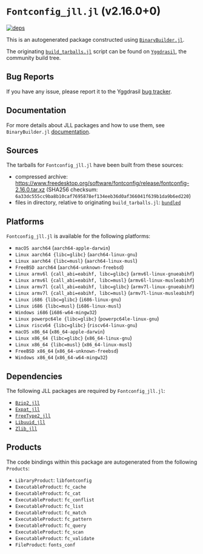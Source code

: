 # `Fontconfig_jll.jl` (v2.16.0+0)

[![deps](https://juliahub.com/docs/Fontconfig_jll/deps.svg)](https://juliahub.com/ui/Packages/General/Fontconfig_jll/)

This is an autogenerated package constructed using [`BinaryBuilder.jl`](https://github.com/JuliaPackaging/BinaryBuilder.jl).

The originating [`build_tarballs.jl`](https://github.com/JuliaPackaging/Yggdrasil/blob/68b885b63c74c67f77e009bb1ac571900310d35d/F/Fontconfig/build_tarballs.jl) script can be found on [`Yggdrasil`](https://github.com/JuliaPackaging/Yggdrasil/), the community build tree.

## Bug Reports

If you have any issue, please report it to the Yggdrasil [bug tracker](https://github.com/JuliaPackaging/Yggdrasil/issues).

## Documentation

For more details about JLL packages and how to use them, see `BinaryBuilder.jl` [documentation](https://docs.binarybuilder.org/stable/jll/).

## Sources

The tarballs for `Fontconfig_jll.jl` have been built from these sources:

* compressed archive: https://www.freedesktop.org/software/fontconfig/release/fontconfig-2.16.0.tar.xz (SHA256 checksum: `6a33dc555cc9ba8b10caf7695878ef134eeb36d0af366041f639b1da9b6ed220`)
* files in directory, relative to originating `build_tarballs.jl`: [`bundled`](https://github.com/JuliaPackaging/Yggdrasil/tree/68b885b63c74c67f77e009bb1ac571900310d35d/F/Fontconfig/bundled)

## Platforms

`Fontconfig_jll.jl` is available for the following platforms:

* `macOS aarch64` (`aarch64-apple-darwin`)
* `Linux aarch64 {libc=glibc}` (`aarch64-linux-gnu`)
* `Linux aarch64 {libc=musl}` (`aarch64-linux-musl`)
* `FreeBSD aarch64` (`aarch64-unknown-freebsd`)
* `Linux armv6l {call_abi=eabihf, libc=glibc}` (`armv6l-linux-gnueabihf`)
* `Linux armv6l {call_abi=eabihf, libc=musl}` (`armv6l-linux-musleabihf`)
* `Linux armv7l {call_abi=eabihf, libc=glibc}` (`armv7l-linux-gnueabihf`)
* `Linux armv7l {call_abi=eabihf, libc=musl}` (`armv7l-linux-musleabihf`)
* `Linux i686 {libc=glibc}` (`i686-linux-gnu`)
* `Linux i686 {libc=musl}` (`i686-linux-musl`)
* `Windows i686` (`i686-w64-mingw32`)
* `Linux powerpc64le {libc=glibc}` (`powerpc64le-linux-gnu`)
* `Linux riscv64 {libc=glibc}` (`riscv64-linux-gnu`)
* `macOS x86_64` (`x86_64-apple-darwin`)
* `Linux x86_64 {libc=glibc}` (`x86_64-linux-gnu`)
* `Linux x86_64 {libc=musl}` (`x86_64-linux-musl`)
* `FreeBSD x86_64` (`x86_64-unknown-freebsd`)
* `Windows x86_64` (`x86_64-w64-mingw32`)

## Dependencies

The following JLL packages are required by `Fontconfig_jll.jl`:

* [`Bzip2_jll`](https://github.com/JuliaBinaryWrappers/Bzip2_jll.jl)
* [`Expat_jll`](https://github.com/JuliaBinaryWrappers/Expat_jll.jl)
* [`FreeType2_jll`](https://github.com/JuliaBinaryWrappers/FreeType2_jll.jl)
* [`Libuuid_jll`](https://github.com/JuliaBinaryWrappers/Libuuid_jll.jl)
* [`Zlib_jll`](https://github.com/JuliaBinaryWrappers/Zlib_jll.jl)

## Products

The code bindings within this package are autogenerated from the following `Products`:

* `LibraryProduct`: `libfontconfig`
* `ExecutableProduct`: `fc_cache`
* `ExecutableProduct`: `fc_cat`
* `ExecutableProduct`: `fc_conflist`
* `ExecutableProduct`: `fc_list`
* `ExecutableProduct`: `fc_match`
* `ExecutableProduct`: `fc_pattern`
* `ExecutableProduct`: `fc_query`
* `ExecutableProduct`: `fc_scan`
* `ExecutableProduct`: `fc_validate`
* `FileProduct`: `fonts_conf`
